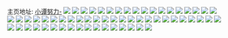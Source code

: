 主页地址: [小谭努力-](https://weibo.com/u/5835624041) 
![](https://wx4.sinaimg.cn/mw2000/006mVGoply1h9lxi2iromj31mw2wqkjl.jpg) 
![](https://wx4.sinaimg.cn/mw2000/006mVGoply1h9lxi3553tj31n62wie81.jpg) 
![](https://wx4.sinaimg.cn/mw2000/006mVGoply1h9lxi1vwt2j30wi0ni430.jpg) 
![](https://wx4.sinaimg.cn/mw2000/006mVGoply1h8rw3mwabwj32dc35su0x.jpg) 
![](https://wx4.sinaimg.cn/mw2000/006mVGoply1h8rw3npjpij32dc35su0x.jpg) 
![](https://wx4.sinaimg.cn/mw2000/006mVGoply1h8rw3o1jcyj31lk24rwxh.jpg) 
![](https://wx4.sinaimg.cn/mw2000/006mVGoply1h8rw3lwr73j31pd29te05.jpg) 
![](https://wx4.sinaimg.cn/mw2000/006mVGoply1h8o6gcza3zj31sc2ds4py.jpg) 
![](https://wx4.sinaimg.cn/mw2000/006mVGoply1h8o6gdb97yj31sc2dsav6.jpg) 
![](https://wx4.sinaimg.cn/mw2000/006mVGoply1h8ix6674t0j31it213npe.jpg) 
![](https://wx4.sinaimg.cn/mw2000/006mVGoply1h8ix649gvjj31o02804qr.jpg) 
![](https://wx4.sinaimg.cn/mw2000/006mVGoply1h8ix66t330j30sg0sg7lx.jpg) 
![](https://wx4.sinaimg.cn/mw2000/006mVGoply1h8ix674qzhj30k00qok01.jpg) 
![](https://wx4.sinaimg.cn/mw2000/006mVGoply1h8hpoezigxj31sc2dsqv5.jpg) 
![](https://wx4.sinaimg.cn/mw2000/006mVGoply1h7horyf1nej329d30hkjm.jpg) 
![](https://wx4.sinaimg.cn/mw2000/006mVGoply1h7hos7j4jfj327d2xtkjm.jpg) 
![](https://wx4.sinaimg.cn/mw2000/006mVGoply1h7hosfski5j32442tib2a.jpg) 
![](https://wx4.sinaimg.cn/mw2000/006mVGoply1h7hoso2m88j31tn2fjb2a.jpg) 
![](https://wx4.sinaimg.cn/mw2000/006mVGoply1h7hotmx7f1j320u2p4npe.jpg) 
![](https://wx4.sinaimg.cn/mw2000/006mVGoply1h7hosymncvj320m2ouqv6.jpg) 
![](https://wx4.sinaimg.cn/mw2000/006mVGoply1h7hotbwl86j32b332skjn.jpg) 
![](https://wx4.sinaimg.cn/mw2000/006mVGoply1h7hotcygzbj31k622x1kx.jpg) 
![](https://wx4.sinaimg.cn/mw2000/006mVGoply1h7horp35hrj32a631lkhy.jpg) 
![](https://wx4.sinaimg.cn/mw2000/006mVGopgy1h7e9fmmticj31wg2j9tcg.jpg) 
![](https://wx4.sinaimg.cn/mw2000/006mVGopgy1h7e9cb33eij321v2qiu0x.jpg) 
![](https://wx4.sinaimg.cn/mw2000/006mVGopgy1h7e9cipxmij31251eudii.jpg) 
![](https://wx4.sinaimg.cn/mw2000/006mVGopgy1h7e9eildwij327z2yn7wi.jpg) 
![](https://wx4.sinaimg.cn/mw2000/006mVGopgy1h7e9j1wssbj30u010mq9y.jpg) 
![](https://wx4.sinaimg.cn/mw2000/006mVGopgy1h79q9mlebwj32c43407wk.jpg) 
![](https://wx4.sinaimg.cn/mw2000/006mVGopgy1h752auh0w8j32dc35sqo0.jpg) 
![](https://wx4.sinaimg.cn/mw2000/006mVGopgy1h752ajq9lij31rh2cmqv6.jpg) 
![](https://wx4.sinaimg.cn/mw2000/006mVGopgy1h752b2mq54j31sc2dshdt.jpg) 
![](https://wx4.sinaimg.cn/mw2000/006mVGopgy1h752binuw8j32c0340kjm.jpg) 
![](https://wx4.sinaimg.cn/mw2000/006mVGoply1h6aoo5o9p7j30wi1fewn9.jpg) 
![](https://wx4.sinaimg.cn/mw2000/006mVGoply1h6aoo7ju1lj31mp26ax6p.jpg) 
![](https://wx4.sinaimg.cn/mw2000/006mVGoply1h6aoo9w44rj31no27j7wi.jpg) 
![](https://wx4.sinaimg.cn/mw2000/006mVGoply1h6aooccdl0j31sc2dsdms.jpg) 
![](https://wx4.sinaimg.cn/mw2000/006mVGoply1h6aooemzvpj31pb29ru0x.jpg) 
![](https://wx4.sinaimg.cn/mw2000/006mVGoply1h6aoohd17tj32c0340k5t.jpg) 
![](https://wx4.sinaimg.cn/mw2000/006mVGopgy1h5sjduglbjj31sc2dsqv5.jpg) 
![](https://wx4.sinaimg.cn/mw2000/006mVGopgy1h5sje8742xj31sc2dskjm.jpg) 
![](https://wx4.sinaimg.cn/mw2000/006mVGopgy1h5sjefjooij31nu27sx6p.jpg) 
![](https://wx4.sinaimg.cn/mw2000/006mVGopgy1h5sjem5vsxj31kr23oqc5.jpg) 
![](https://wx4.sinaimg.cn/mw2000/006mVGopgy1h5sjff2tl0j31ot2934qq.jpg) 
![](https://wx4.sinaimg.cn/mw2000/006mVGopgy1h5sjfnzcpkj31pl2a41ky.jpg) 
![](https://wx4.sinaimg.cn/mw2000/006mVGopgy1h5sjesxkn9j31sc2dsjwm.jpg) 
![](https://wx4.sinaimg.cn/mw2000/006mVGopgy1h5sjey5damj31pj2a10vm.jpg) 
![](https://wx4.sinaimg.cn/mw2000/006mVGopgy1h5sjf663csj31ji220kjl.jpg) 
![](https://wx4.sinaimg.cn/mw2000/006mVGopgy1h535m1rmkqj31671k94m6.jpg) 
![](https://wx4.sinaimg.cn/mw2000/006mVGopgy1h535m8ppjcj315c1j44j8.jpg) 
![](https://wx4.sinaimg.cn/mw2000/006mVGopgy1h535mbtz42j315v1jttuh.jpg) 
![](https://wx4.sinaimg.cn/mw2000/006mVGopgy1h535mwkgxrj32c033vb2c.jpg) 
![](https://wx4.sinaimg.cn/mw2000/006mVGopgy1h4wd7wlx15j31541itqnl.jpg) 
![](https://wx4.sinaimg.cn/mw2000/006mVGopgy1h4wd7savsij31641k5x4m.jpg) 
![](https://wx4.sinaimg.cn/mw2000/006mVGopgy1h4wd80svq2j316z1laqu1.jpg) 
![](https://wx4.sinaimg.cn/mw2000/006mVGopgy1h4wd8419nyj316b1kf4k8.jpg) 
![](https://wx4.sinaimg.cn/mw2000/006mVGopgy1h4sku2rh89j30wi0s8h44.jpg) 
![](https://wx4.sinaimg.cn/mw2000/006mVGoply1h46xdx10tdj332h2avb2a.jpg) 
![](https://wx4.sinaimg.cn/mw2000/006mVGoply1h46xe30mg9j324d2ttqv5.jpg) 
![](https://wx4.sinaimg.cn/mw2000/006mVGoply1h416cqgbadj30c80be3yy.jpg) 

